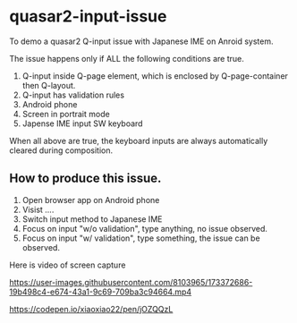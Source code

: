 # quasar2-input-issue
To demo a quasar2 Q-input issue with Japanese IME on Anroid system.

The issue happens only if ALL the following conditions are true.
1. Q-input inside Q-page element, which is enclosed by Q-page-container then Q-layout. 
2. Q-input has validation rules
3. Android phone
4. Screen in portrait mode
5. Japense IME input SW keyboard

When all above are true, the keyboard inputs are always automatically cleared during composition.

## How to produce this issue.
1. Open browser app on Android phone
2. Visist ....
3. Switch input method to Japanese IME
4. Focus on input "w/o validation", type anything, no issue observed.
5. Focus on input "w/ validation", type something, the issue can be observed.

Here is video of screen capture


https://user-images.githubusercontent.com/8103965/173372686-19b498c4-e674-43a1-9c69-709ba3c94664.mp4



https://codepen.io/xiaoxiao22/pen/jOZQQzL
